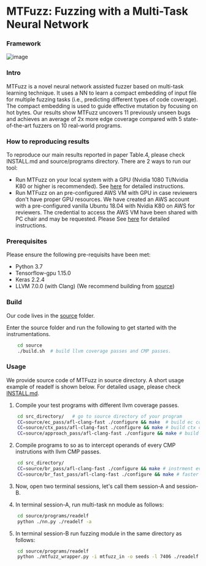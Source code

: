 # MTFuzz: Fuzzing with a Multi-Task Neural Network

### Framework
![image](https://user-images.githubusercontent.com/57293631/80742593-a34d8100-8ae9-11ea-9f52-a1931d945a5c.png)

### Intro
MTFuzz is a novel neural network assisted fuzzer based on multi-task learning technique. It uses a NN to learn a compact embedding of input file for multiple fuzzing tasks (i.e., predicting different types of code coverage). The compact embedding is used to guide effective mutation by focusing on hot bytes. Our results show MTFuzz uncovers 11 previously unseen bugs and achieves an average of 2x more edge coverage compared with 5 state-of-the-art fuzzers on 10 real-world programs.

### How to reproducing results
To reproduce our main results reported in paper Table.4, please check INSTALL.md and source/programs directory. There are 2 ways to run our tool:

- Run MTFuzz on your local system with a GPU (Nvidia 1080 Ti/Nvidia K80 or higher is recommended). See [here]() for detailed instructions.
- Run MTFuzz on an pre-configured AWS VM with GPU in case reviewers don't have proper GPU resources. We have created an AWS account with a pre-configured vanilla Ubuntu 18.04 with Nvidia K80 on AWS for reviewers. The credential to access the AWS VM have been shared with PC chair and may be requested. Please See [here]() for detailed instructions.

### Prerequisites
Please ensure the following pre-requisits have been met:
- Python 3.7
- Tensorflow-gpu 1.15.0
- Keras 2.2.4
- LLVM 7.0.0 (with Clang) (We recommend building from [source](https://releases.llvm.org/7.0.0/docs/ReleaseNotes.html))

### Build
Our code lives in the [source](https://github.com/Dongdongshe/fse20/tree/master/submissions/reusable/mtfuzz/source) folder.

Enter the source folder and run the following to get started with the instrumentations.
```bash
    cd source
    ./build.sh  # build llvm coverage passes and CMP passes.
```

### Usage 
We provide source code of MTFuzz in source directory. A short usage example of readelf is shown below. For detailed usage, please check [INSTALL.md](https://github.com/Dongdongshe/fse20/blob/master/submissions/reusable/mtfuzz/INSTALL.md). 

1. Compile your test programs with different llvm coverage passes. 
```bash
    cd src_directory/   # go to source directory of your program
    CC=source/ec_pass/afl-clang-fast ./configure && make  # build ec coverage program
    CC=source/ctx_pass/afl-clang-fast ./configure && make # build ctx coverage program
    CC=source/approach_pass/afl-clang-fast ./configure && make # build approach level coverage program
```

2. Compile programs to so as to intercept operands of every CMP instrutions with llvm CMP passes.
```bash
    cd src_directory/
    CC=source/br_pass/afl-clang-fast ./configure && make # instrment every CMP instutions of program 
    CC=source/br_fast_pass/afl-clang-fast ./configure && make # faster version using fork server 
```

3. Now, open two terminal sessions, let's call them session-A and session-B.

4. In terminal session-A, run multi-task nn module as follows:
```bash
    cd source/programs/readelf
    python ./nn.py ./readelf -a 
```

5. In terminal session-B run fuzzing module in the same directory as follows:
```bash
    cd source/programs/readelf
    python ./mtfuzz_wrapper.py -i mtfuzz_in -o seeds -l 7406 ./readelf -a @@
```

